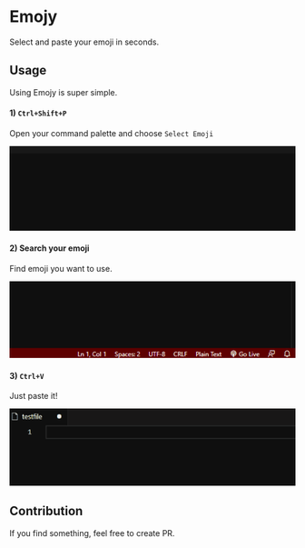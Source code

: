 # Emojy

Select and paste your emoji in seconds.

## Usage

Using Emojy is super simple.

#### 1) `Ctrl+Shift+P`

Open your command palette and choose `Select Emoji`

![Screenvideo-1](images/screenvideo-1.gif)

#### 2) Search your emoji

Find emoji you want to use.

![Screenvideo-2](images/screenvideo-2.gif)

#### 3) `Ctrl+V`

Just paste it!

![Screenvideo-3](images/screenvideo-3.gif)

## Contribution

If you find something, feel free to create PR.
